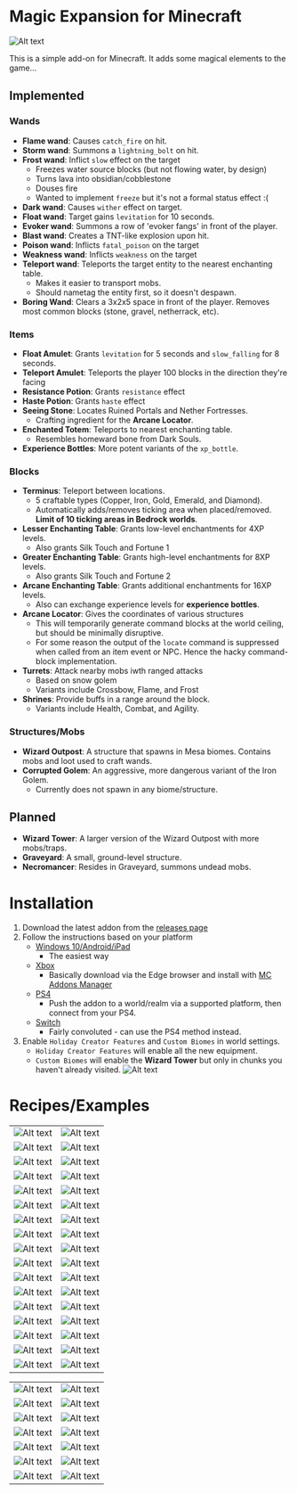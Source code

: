 # Magic Expansion for Minecraft
![Alt text](media/logo.png "Logo")

This is a simple add-on for Minecraft. It adds some magical elements to the game...
## Implemented
### Wands
- **Flame wand**: Causes `catch_fire` on hit.
- **Storm wand**: Summons a `lightning_bolt` on hit.
- **Frost wand**: Inflict `slow` effect on the target
  - Freezes water source blocks (but not flowing water, by design)
  - Turns lava into obsidian/cobblestone
  - Douses fire
  - Wanted to implement `freeze` but it's not a formal status effect :(
- **Dark wand**: Causes `wither` effect on target.
- **Float wand**: Target gains `levitation` for 10 seconds.
- **Evoker wand**: Summons a row of 'evoker fangs' in front of the player.
- **Blast wand**: Creates a TNT-like explosion upon hit.
- **Poison wand**: Inflicts `fatal_poison` on the target
- **Weakness wand**: Inflicts `weakness` on the target
- **Teleport wand**: Teleports the target entity to the nearest enchanting table.
    - Makes it easier to transport mobs.
    - Should nametag the entity first, so it doesn't despawn.
- **Boring Wand**: Clears a 3x2x5 space in front of the player. Removes most common blocks (stone, gravel, netherrack, etc).
### Items
- **Float Amulet**: Grants `levitation` for 5 seconds and `slow_falling` for 8 seconds.
- **Teleport Amulet**: Teleports the player 100 blocks in the direction they're facing
- **Resistance Potion**: Grants `resistance` effect
- **Haste Potion**: Grants `haste` effect
- **Seeing Stone**: Locates Ruined Portals and Nether Fortresses.
    - Crafting ingredient for the **Arcane Locator**.
- **Enchanted Totem**: Teleports to nearest enchanting table.
    - Resembles homeward bone from Dark Souls.
- **Experience Bottles**: More potent variants of the `xp_bottle`.

### Blocks
- **Terminus**: Teleport between locations.
    - 5 craftable types (Copper, Iron, Gold, Emerald, and Diamond).
    - Automatically adds/removes ticking area when placed/removed. **Limit of 10 ticking areas in Bedrock worlds**.
- **Lesser Enchanting Table**: Grants low-level enchantments for 4XP levels.
    - Also grants Silk Touch and Fortune 1
- **Greater Enchanting Table**: Grants high-level enchantments for 8XP levels.
    - Also grants Silk Touch and Fortune 2
- **Arcane Enchanting Table**: Grants additional enchantments for 16XP levels.
    - Also can exchange experience levels for **experience bottles**.
- **Arcane Locator**: Gives the coordinates of various structures
    - This will temporarily generate command blocks at the world ceiling, but should be minimally disruptive.
    - For some reason the output of the `locate` command is suppressed when called from an item event or NPC. Hence the hacky command-block implementation.
- **Turrets**: Attack nearby mobs iwth ranged attacks
    - Based on snow golem
    - Variants include Crossbow, Flame, and Frost
- **Shrines**: Provide buffs in a range around the block.
    - Variants include Health, Combat, and Agility.

### Structures/Mobs
- **Wizard Outpost**: A structure that spawns in Mesa biomes. Contains mobs and loot used to craft wands.
- **Corrupted Golem**: An aggressive, more dangerous variant of the Iron Golem.
    - Currently does not spawn in any biome/structure.

## Planned
- **Wizard Tower**: A larger version of the Wizard Outpost with more mobs/traps.
- **Graveyard**: A small, ground-level structure.
- **Necromancer**: Resides in Graveyard, summons undead mobs.

# Installation
1. Download the latest addon from the [releases page](https://github.com/thebearup/magic_expansion_for_minecraft/releases)
2. Follow the instructions based on your platform
    - [Windows 10/Android/iPad](https://www.minecraft.net/en-us/addons)
      - The easiest way
    - [Xbox](https://youtu.be/754amkN3dok?t=15)
      - Basically download via the Edge browser and install with [MC Addons Manager](https://www.microsoft.com/en-us/p/mc-addons-manager/9p8r42ntgllt?activetab=pivot:overviewtab)
    - [PS4](https://www.youtube.com/watch?v=BoDSPuH4x_U&ab_channel=AntonyandHarryGames)
      - Push the addon to a world/realm via a supported platform, then connect from your PS4.
    - [Switch](https://gaming.stackexchange.com/questions/384024/how-can-i-add-add-ons-to-my-game-on-the-nintendo-switch)
      - Fairly convoluted - can use the PS4 method instead.
3. Enable `Holiday Creator Features` and `Custom Biomes` in world settings.
    - `Holiday Creator Features` will enable all the new equipment.
    - `Custom Biomes` will enable the **Wizard Tower** but only in chunks you haven't already visited.
![Alt text](media/menu.png "Options")

# Recipes/Examples
|   |   |
|---|---|
|![Alt text](media/flame_recipe.png "Flame wand")|![Alt text](media/flame.png "Flame wand")|
|![Alt text](media/freeze_recipe.png "Frost wand")|![Alt text](media/freeze.png "Frost wand")|
|![Alt text](media/lightning_recipe.png "Storm wand")|![Alt text](media/lightning.png "Storm wand")|
|![Alt text](media/dark_recipe.png "Dark wand")|![Alt text](media/dark.png "Dark wand")|
|![Alt text](media/float_recipe.png "Float wand")|![Alt text](media/float.png "Float wand")|
|![Alt text](media/blast_recipe.png "Blast wand")|![Alt text](media/blast.png "Blast wand")|
|![Alt text](media/evoker_recipe.png "Evoker wand")|![Alt text](media/evoker.png "Evoker wand")|
|![Alt text](media/weakness_recipe.png "Weakness wand")|![Alt text](media/weakness.png "Weakness wand")|
|![Alt text](media/poison_recipe.png "Poison wand")|![Alt text](media/poison.png "Poison wand")|
|![Alt text](media/lesser_enchanting_recipe.png "Lesser Enchanting Table")|![Alt text](media/lesser_enchanting_dialog.png "Lesser Enchanting Table")|
|![Alt text](media/greater_enchanting_recipe.png "Greater Enchanting Table")|![Alt text](media/greater_enchanting_dialog.png "Greater Enchanting Table")|
|![Alt text](media/arcane_enchanting_recipe.png "Arcane Enchanting Table")|![Alt text](media/arcane_enchanting_dialog.png "Arcane Enchanting Table")|
|![Alt text](media/locator_recipe.png "Arcane Locator")|![Alt text](media/locator_dialog.png "Locator Dialog")|
|![Alt text](media/shrine_healing_recipe.png "Health Shrine")|![Alt text](media/shrine_healing.png "Health Shrine")|
|![Alt text](media/shrine_combat_recipe.png "Combat Shrine")|![Alt text](media/shrine_combat.png "Combat Shrine")|
|![Alt text](media/shrine_agility_recipe.png "Agility Shrine")|![Alt text](media/shrine_agility.png "Agility Shrine")|
|![Alt text](media/copper_terminus_recipe.png "Copper Terminus")|![Alt text](media/terminus_dialog.png "Terminus Dialog")|


|   |   |
|---|---|
|![Alt text](media/iron_terminus_recipe.png "Iron Terminus")|![Alt text](media/gold_terminus_recipe.png "Gold Terminus")|
|![Alt text](media/emerald_terminus_recipe.png "Emerald Terminus")|![Alt text](media/diamond_terminus_recipe.png "Diamond Terminus")|
|![Alt text](media/enchanted_totem_recipe.png "Enchanted Totem")|![Alt text](media/boring_wand_recipe.png "Boring Wand")|
|![Alt text](media/float_a_recipe.png "Float Amulet")|![Alt text](media/teleport_a_recipe.png "Teleport Amulet")|
|![Alt text](media/haste_recipe.png "Haste Potion")|![Alt text](media/resistance_recipe.png "Resistance Potion")|
|![Alt text](media/seeing_stone_recipe.png "Seeing Stone")|![Alt text](media/turret_crossbow_recipe.png "Crossbow Turret")|
|![Alt text](media/turret_flame_recipe.png "Flame Turret")|![Alt text](media/turret_frost_recipe.png "Frost Turret")|